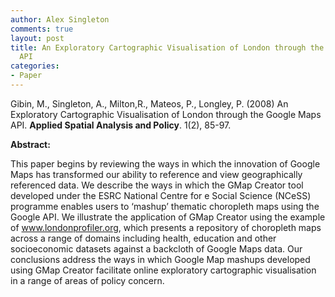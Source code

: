 ```yaml
---
author: Alex Singleton
comments: true
layout: post
title: An Exploratory Cartographic Visualisation of London through the Google Maps
  API
categories:
- Paper
---
```


Gibin, M., Singleton, A., Milton,R., Mateos, P., Longley, P. (2008) An Exploratory Cartographic Visualisation of London through the Google Maps API. **Applied Spatial Analysis and Policy**. 1(2), 85-97.

**Abstract:**

This paper begins by reviewing the ways in which the innovation of Google Maps has transformed our ability to reference and view geographically referenced data. We describe the ways in which the GMap Creator tool developed under the ESRC National Centre for e Social Science (NCeSS) programme enables users to ‘mashup’ thematic choropleth maps using the Google API. We illustrate the application of GMap Creator using the example of www.londonprofiler.org, which presents a repository of choropleth maps across a range of domains including health, education and other socioeconomic datasets against a backcloth of Google Maps data. Our conclusions address the ways in which Google Map mashups developed using GMap Creator facilitate online exploratory cartographic visualisation in a range of areas of policy concern.